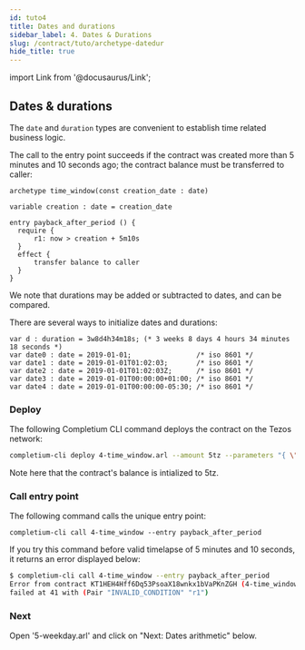 ```yaml
---
id: tuto4
title: Dates and durations
sidebar_label: 4. Dates & Durations
slug: /contract/tuto/archetype-datedur
hide_title: true
---
```

import Link from '@docusaurus/Link';

## Dates & durations

The `date` and `duration` types are convenient to establish time related business logic.


The call to the entry point succeeds if the contract was created more than 5 minutes and 10 seconds ago; the contract balance must be transferred to caller:

```archetype {7} title="4-time_window.arl"
archetype time_window(const creation_date : date)

variable creation : date = creation_date

entry payback_after_period () {
  require {
      r1: now > creation + 5m10s
  }
  effect {
      transfer balance to caller
  }
}
```

We note that durations may be added or subtracted to dates, and can be compared.

There are several ways to initialize dates and durations:

```archetype
var d : duration = 3w8d4h34m18s; (* 3 weeks 8 days 4 hours 34 minutes 18 seconds *)
var date0 : date = 2019-01-01;                /* iso 8601 */
var date1 : date = 2019-01-01T01:02:03;       /* iso 8601 */
var date2 : date = 2019-01-01T01:02:03Z;      /* iso 8601 */
var date3 : date = 2019-01-01T00:00:00+01:00; /* iso 8601 */
var date4 : date = 2019-01-01T00:00:00-05:30; /* iso 8601 */
```


### Deploy

The following <Link to='/docs/cli'>Completium CLI</Link> command deploys the contract on the Tezos network:

```bash
completium-cli deploy 4-time_window.arl --amount 5tz --parameters "{ \"creation_date\" : \"``date +%s`\" }"
```

Note here that the contract's balance is intialized to 5tz.

### Call entry point

The following command calls the unique entry point:

```
completium-cli call 4-time_window --entry payback_after_period
```

If you try this command before valid timelapse of 5 minutes and 10 seconds, it returns an error displayed below:

```bash
$ completium-cli call 4-time_window --entry payback_after_period
Error from contract KT1HEH4Hff6Dq53PsoaX18wnkx1bVaPKnZGH (4-time_window):
failed at 41 with (Pair "INVALID_CONDITION" "r1")
```
### Next

Open '5-weekday.arl' and click on "Next: Dates arithmetic" below.

